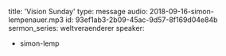 title: 'Vision Sunday'
type: message
audio: 2018-09-16-simon-lempenauer.mp3
id: 93ef1ab3-2b09-45ac-9d57-8f169d04e84b
sermon_series: weltveraenderer
speaker:
  - simon-lemp
